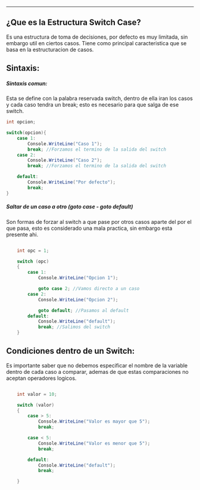 
---
## ¿Que es la Estructura Switch Case?
Es una estructura de toma de decisiones, por defecto es muy limitada, sin embargo util en ciertos casos. Tiene como principal caracteristica que se basa en la estructuracion de casos.

## Sintaxis:

##### Sintaxis comun: 
Esta se define con la palabra reservada switch, dentro de ella iran los casos y cada caso tendra un break; esto es necesario para que salga de ese switch.

```csharp
int opcion;

switch(opcion){
	case 1: 
		Console.WriteLine("Caso 1");	
		break; //Forzamos el termino de la salida del switch 
	case 2:
		Console.WriteLine("Caso 2");	
		break; //Forzamos el termino de la salida del switch 

	default: 
		Console.WriteLine("Por defecto");
		break;
}

```

##### Saltar de un caso a otro (goto case - goto default)
Son formas de forzar al switch a que pase por otros casos aparte del por el que pasa, esto es considerado una mala practica, sin embargo esta presente ahi. 

```csharp

    int opc = 1;

    switch (opc)
    {
        case 1: 
            Console.WriteLine("Opcion 1");

            goto case 2; //Vamos directo a un caso
        case 2:
            Console.WriteLine("Opcion 2");

            goto default; //Pasamos al default
        default:
            Console.WriteLine("default");
            break; //Salimos del switch
	}

```


## Condiciones dentro de un Switch:
Es importante saber que no debemos especificar el nombre de la variable dentro de cada caso a comparar, ademas de que estas comparaciones no aceptan operadores logicos.

```csharp

    int valor = 10;

    switch (valor)
    {
        case > 5:
            Console.WriteLine("Valor es mayor que 5");
            break;

        case < 5:
            Console.WriteLine("Valor es menor que 5");
            break;

        default:
            Console.WriteLine("default");
            break;

    }


```


















